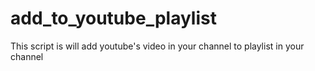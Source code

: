 add_to_youtube_playlist
=======================

This script is will add youtube's video in your channel to playlist in your channel
